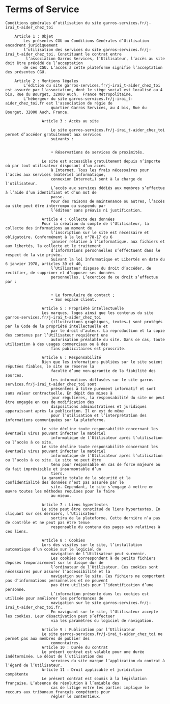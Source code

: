 # Terms of Service

    Conditions générales d’utilisation du site garros-services.fr/j-irai_t-aider_chez_toi

        Article 1 : Objet
            Les présentes CGU ou Conditions Générales d’Utilisation encadrent juridiquement
            l’utilisation des services du site garros-services.fr/j-irai_t-aider_chez_toi. Constituant le contrat entre
             l’association Garros Services, l’Utilisateur, l’accès au site doit être précédé de l’acceptation
            de ces CGU. L’accès à cette plateforme signifie l’acceptation des présentes CGU.

        Article 2 : Mentions légales
            L’édition du site garros-services.fr/j-irai_t-aider_chez_toi est assurée par l'association, dont le siège social est localisé au 4 bis, Rue du Bourget, 32000 Auch,  France Métropolitaine.
            L’hébergeur du site garros-services.fr/j-irai_t-aider_chez_toi.fr est l'association de régie de
                        quartier Garros Services, au 4 bis, Rue du Bourget, 32000 Auch, France.

                    Article 3 : Accès au site

                        Le site garros-services.fr/j-irai_t-aider_chez_toi permet d’accéder gratuitement aux services
                        suivants :


                        • Réservations de services de proximités.

                    Le site est accessible gratuitement depuis n’importe où par tout utilisateur disposant d’un accès
                        à Internet. Tous les frais nécessaires pour l’accès aux services (matériel informatique,
                        connexion Internet…) sont à la charge de l’utilisateur.
                        L’accès aux services dédiés aux membres s’effectue à l’aide d’un identifiant et d’un mot de
                        passe.
                        Pour des raisons de maintenance ou autres, l’accès au site peut être interrompu ou suspendu par
                        l’éditeur sans préavis ni justification.

                    Article 4 : Collecte des données
                    Pour la création du compte de l’Utilisateur, la collecte des informations au moment de
                        l’inscription sur le site est nécessaire et obligatoire. Conformément à la loi n°78-17 du 6
                        janvier relative à l’informatique, aux fichiers et aux libertés, la collecte et le traitement
                        d’informations personnelles s’effectuent dans le respect de la vie privée.
                        Suivant la loi Informatique et Libertés en date du 6 janvier 1978, articles 39 et 40,
                        l’Utilisateur dispose du droit d’accéder, de rectifier, de supprimer et d’opposer ses données
                        personnelles. L’exercice de ce droit s’effectue par :


                        • Le formulaire de contact ;
                        • Son espace client.

                    Article 5 : Propriété intellectuelle
                    Les marques, logos ainsi que les contenus du site garros-services.fr/j-irai_t-aider_chez_toi
                        (illustrations graphiques, textes…) sont protégés par le Code de la propriété intellectuelle et
                        par le droit d’auteur. La reproduction et la copie des contenus par l’Utilisateur requièrent une
                        autorisation préalable du site. Dans ce cas, toute utilisation à des usages commerciaux ou à des
                        fins publicitaires est proscrite.

                    Article 6 : Responsabilité
                    Bien que les informations publiées sur le site soient réputées fiables, le site se réserve la
                        faculté d’une non-garantie de la fiabilité des sources.
                        Les informations diffusées sur le site garros-services.fr/j-irai_t-aider_chez_toi sont
                        présentées à titre purement informatif et sont sans valeur contractuelle. En dépit des mises à
                        jour régulières, la responsabilité du site ne peut être engagée en cas de modification des
                        dispositions administratives et juridiques apparaissant après la publication. Il en est de même
                        pour l’utilisation et l’interprétation des informations communiquées sur la plateforme.

                    Le site décline toute responsabilité concernant les éventuels virus pouvant infecter le matériel
                        informatique de l’Utilisateur après l’utilisation ou l’accès à ce site.
                    Le site décline toute responsabilité concernant les éventuels virus pouvant infecter le matériel
                        informatique de l’Utilisateur après l’utilisation ou l’accès à ce site. Le site ne peut être
                        tenu pour responsable en cas de force majeure ou du fait imprévisible et insurmontable d’un
                        tiers.
                    La garantie totale de la sécurité et la confidentialité des données n’est pas assurée par le
                        site. Cependant, le site s’engage à mettre en œuvre toutes les méthodes requises pour le faire
                        au mieux.

                    Article 7 : Liens hypertextes
                    Le site peut être constitué de liens hypertextes. En cliquant sur ces derniers, l’Utilisateur
                        sortira de la plateforme. Cette dernière n’a pas de contrôle et ne peut pas être tenue
                        responsable du contenu des pages web relatives à ces liens.

                    Article 8 : Cookies
                    Lors des visites sur le site, l’installation automatique d’un cookie sur le logiciel de
                        navigation de l’Utilisateur peut survenir.
                        Les cookies correspondent à de petits fichiers déposés temporairement sur le disque dur de
                        l’ordinateur de l’Utilisateur. Ces cookies sont nécessaires pour assurer l’accessibilité et la
                        navigation sur le site. Ces fichiers ne comportent pas d’informations personnelles et ne peuvent
                        pas être utilisés pour l’identification d’une personne.
                        L’information présente dans les cookies est utilisée pour améliorer les performances de
                        navigation sur le site garros-services.fr/j-irai_t-aider_chez_toi.fr.
                        En naviguant sur le site, l’Utilisateur accepte les cookies. Leur désactivation peut s’effectuer
                        via les paramètres du logiciel de navigation.

                    Article 9 : Publication par l’Utilisateur
                    Le site garros-services.fr/j-irai_t-aider_chez_toi ne permet pas aux membres de publier des
                        commentaires.
                    Article 10 : Durée du contrat
                    Le présent contrat est valable pour une durée indéterminée. Le début de l’utilisation des
                        services du site marque l’application du contrat à l’égard de l’Utilisateur.
                    Article 11 : Droit applicable et juridiction compétente
                    Le présent contrat est soumis à la législation française. L’absence de résolution à l’amiable des
                        cas de litige entre les parties implique le recours aux tribunaux français compétents pour
                        régler le contentieux.
